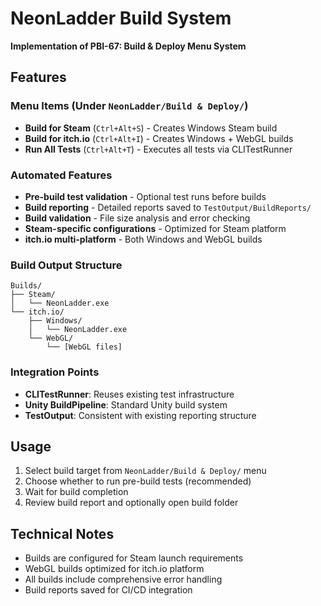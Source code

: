 # NeonLadder Build System

**Implementation of PBI-67: Build & Deploy Menu System**

## Features

### Menu Items (Under `NeonLadder/Build & Deploy/`)

- **Build for Steam** (`Ctrl+Alt+S`) - Creates Windows Steam build
- **Build for itch.io** (`Ctrl+Alt+I`) - Creates Windows + WebGL builds  
- **Run All Tests** (`Ctrl+Alt+T`) - Executes all tests via CLITestRunner

### Automated Features

- **Pre-build test validation** - Optional test runs before builds
- **Build reporting** - Detailed reports saved to `TestOutput/BuildReports/`
- **Build validation** - File size analysis and error checking
- **Steam-specific configurations** - Optimized for Steam platform
- **itch.io multi-platform** - Both Windows and WebGL builds

### Build Output Structure

```
Builds/
├── Steam/
│   └── NeonLadder.exe
└── itch.io/
    ├── Windows/
    │   └── NeonLadder.exe
    └── WebGL/
        └── [WebGL files]
```

### Integration Points

- **CLITestRunner**: Reuses existing test infrastructure
- **Unity BuildPipeline**: Standard Unity build system
- **TestOutput**: Consistent with existing reporting structure

## Usage

1. Select build target from `NeonLadder/Build & Deploy/` menu
2. Choose whether to run pre-build tests (recommended)
3. Wait for build completion
4. Review build report and optionally open build folder

## Technical Notes

- Builds are configured for Steam launch requirements
- WebGL builds optimized for itch.io platform
- All builds include comprehensive error handling
- Build reports saved for CI/CD integration